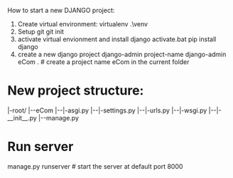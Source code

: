 How to start a new DJANGO project:
1. Create virtual environment:
virtualenv .\venv
2. Setup git
git init
3. activate virtual envionment and install django
activate.bat
pip install django
4. create a new django project
django-admin project-name <directory>
django-admin eCom . # create a project name eCom in the current folder

# New project structure:
|-root/
|--eCom
|--|-asgi.py
|--|-settings.py
|--|-urls.py
|--|-wsgi.py
|--|-\_\_init\_\_.py
|--manage.py

# Run server
manage.py runserver # start the server at default port 8000
